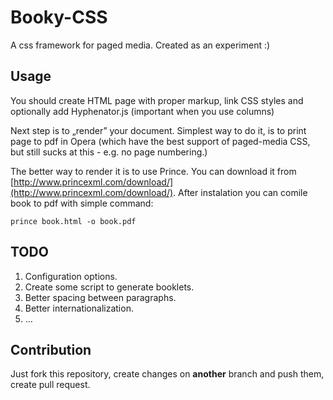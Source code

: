 Booky-CSS
=========

A css framework for paged media. Created as an experiment :)

## Usage

You should create HTML page with proper markup, link CSS styles and optionally add Hyphenator.js (important when you use columns)

Next step is to „render” your document.
Simplest way to do it, is to print page to pdf in Opera (which have the best support of paged-media CSS, but still sucks at this - e.g. no page numbering.)

The better way to render it is to use Prince. You can download it from [http://www.princexml.com/download/](http://www.princexml.com/download/). After instalation you can comile book to pdf with simple command:

    prince book.html -o book.pdf

## TODO
1. Configuration options.
2. Create some script to generate booklets.
3. Better spacing between paragraphs.
4. Better internationalization.
5. …

## Contribution
Just fork this repository, create changes on **another** branch and push them, create pull request.
